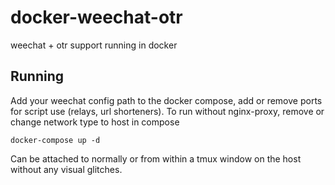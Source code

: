 # docker-weechat-otr

weechat + otr support running in docker
## Running

Add your weechat config path to the docker compose, add or remove ports for script use (relays, url shorteners). To run without nginx-proxy, remove or change network type to host in compose
```
docker-compose up -d
```

Can be attached to normally or from within a tmux window on the host without any visual glitches.

